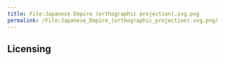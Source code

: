 ```yaml
---
title: File:Japanese Empire (orthographic projection).svg.png
permalink: /File:Japanese_Empire_(orthographic_projection).svg.png/
---
```


## Licensing